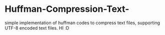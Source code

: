 # Huffman-Compression-Text-
simple implementation of huffman codes to compress text files, supporting UTF-8 encoded text files.
HI :D
